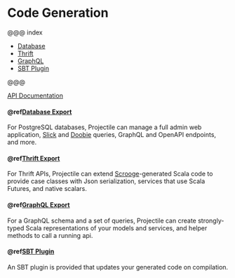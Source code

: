 # Code Generation

@@@ index

* [Database](database.md)
* [Thrift](thrift.md)
* [GraphQL](graphql.md)
* [SBT Plugin](sbt-plugin.md)

@@@

[API Documentation](../api/projectile-export/com/kyleu/projectile/index.html)

#### @ref[Database Export](database.md)

For PostgreSQL databases, Projectile can manage a full admin web application, 
[Slick](http://slick.lightbend.com) and [Doobie](https://tpolecat.github.io/doobie) queries, 
GraphQL and OpenAPI endpoints, and more.

#### @ref[Thrift Export](thrift.md)

For Thrift APIs, Projectile can extend [Scrooge](https://github.com/twitter/scrooge)-generated Scala code 
to provide case classes with Json serialization, services that use Scala Futures, and native scalars.

#### @ref[GraphQL Export](graphql.md)

For a GraphQL schema and a set of queries, Projectile can create strongly-typed Scala representations of your models and services, and helper methods to call a running api. 

#### @ref[SBT Plugin](sbt-plugin.md)

An SBT plugin is provided that updates your generated code on compilation.
